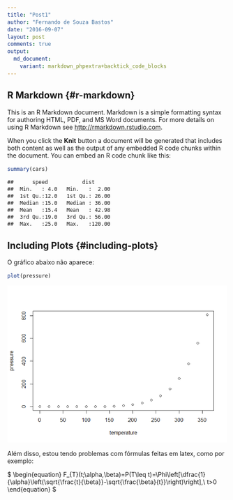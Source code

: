 ```yaml
---
title: "Post1"
author: "Fernando de Souza Bastos"
date: "2016-09-07"
layout: post
comments: true
output:
  md_document:
    variant: markdown_phpextra+backtick_code_blocks
---
```


R Markdown {#r-markdown}
----------

This is an R Markdown document. Markdown is a simple formatting syntax
for authoring HTML, PDF, and MS Word documents. For more details on
using R Markdown see <http://rmarkdown.rstudio.com>.

When you click the **Knit** button a document will be generated that
includes both content as well as the output of any embedded R code
chunks within the document. You can embed an R code chunk like this:

``` r
summary(cars)
```

    ##      speed           dist       
    ##  Min.   : 4.0   Min.   :  2.00  
    ##  1st Qu.:12.0   1st Qu.: 26.00  
    ##  Median :15.0   Median : 36.00  
    ##  Mean   :15.4   Mean   : 42.98  
    ##  3rd Qu.:19.0   3rd Qu.: 56.00  
    ##  Max.   :25.0   Max.   :120.00

Including Plots {#including-plots}
---------------

O gráfico abaixo não aparece:

``` r
plot(pressure)
```
![center](/img/fig1.png)

Além disso, estou tendo problemas com fórmulas feitas em latex, como por
exemplo:

$
\begin{equation}
F_{T}(t;\alpha,\beta)=P(T\leq t)=\Phi\left[\dfrac{1}{\alpha}\left(\sqrt{\frac{t}{\beta}}-\sqrt{\frac{\beta}{t}}\right)\right],\ t>0
\end{equation}
$